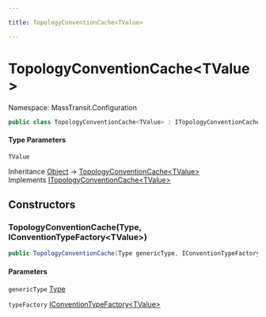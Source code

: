 ```yaml
---

title: TopologyConventionCache<TValue>

---
```


# TopologyConventionCache\<TValue\>

Namespace: MassTransit.Configuration

```csharp
public class TopologyConventionCache<TValue> : ITopologyConventionCache<TValue>
```

#### Type Parameters

`TValue`<br/>

Inheritance [Object](https://learn.microsoft.com/en-us/dotnet/api/system.object) → [TopologyConventionCache\<TValue\>](../masstransit-configuration/topologyconventioncache-1)<br/>
Implements [ITopologyConventionCache\<TValue\>](../masstransit-configuration/itopologyconventioncache-1)

## Constructors

### **TopologyConventionCache(Type, IConventionTypeFactory\<TValue\>)**

```csharp
public TopologyConventionCache(Type genericType, IConventionTypeFactory<TValue> typeFactory)
```

#### Parameters

`genericType` [Type](https://learn.microsoft.com/en-us/dotnet/api/system.type)<br/>

`typeFactory` [IConventionTypeFactory\<TValue\>](../masstransit-configuration/iconventiontypefactory-1)<br/>
